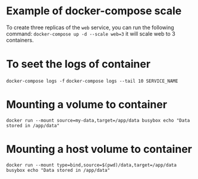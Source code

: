 # Example of docker-compose scale
To create three replicas of the `web` service, you can run the following command:
`docker-compose up -d --scale web=3` it will scale web to 3 containers.

# To seet the logs of container
`docker-compose logs -f`
`docker-compose logs --tail 10 SERVICE_NAME`

# Mounting a volume to container
`docker run --mount source=my-data,target=/app/data busybox echo "Data stored in /app/data"`

# Mounting a host volume to container
`docker run --mount type=bind,source=$(pwd)/data,target=/app/data busybox echo "Data stored in /app/data"`